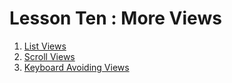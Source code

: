 # Lesson Ten : More Views
1. [List Views](01_List-Views.md)
2. [Scroll Views](02_Scroll-Views.md)
3. [Keyboard Avoiding Views](03_Keyboard-Avoiding-Views.md)
